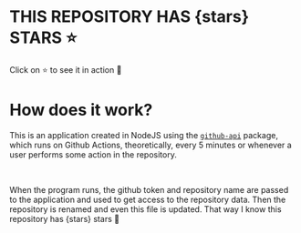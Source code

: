 # THIS REPOSITORY HAS {stars} STARS :star:
Click on :star: to see it in action :star_struck:

# How does it work?

This is an application created in NodeJS using the [`github-api`](https://www.npmjs.com/package/github-api) package, which runs on Github Actions, theoretically, every 5 minutes or whenever a user performs some action in the repository.

<br/>

When the program runs, the github token and repository name are passed to the application and used to get access to the repository data. Then the repository is renamed and even this file is updated. That way I know this repository has {stars} stars :monocle_face:
